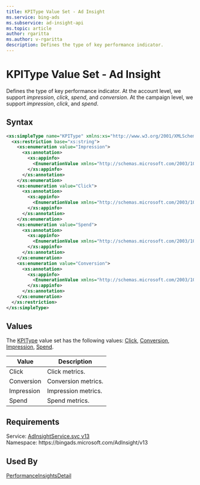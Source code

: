 ```yaml
---
title: KPIType Value Set - Ad Insight
ms.service: bing-ads
ms.subservice: ad-insight-api
ms.topic: article
author: rgaritta
ms.author: v-rgaritta
description: Defines the type of key performance indicator.
---
```

# KPIType Value Set - Ad Insight
Defines the type of key performance indicator. At the account level, we support *impression*, *click*, *spend*, and *conversion*. At the campaign level, we support *impression*, *click*, and *spend*.

## Syntax
```xml
<xs:simpleType name="KPIType" xmlns:xs="http://www.w3.org/2001/XMLSchema">
  <xs:restriction base="xs:string">
    <xs:enumeration value="Impression">
      <xs:annotation>
        <xs:appinfo>
          <EnumerationValue xmlns="http://schemas.microsoft.com/2003/10/Serialization/">1</EnumerationValue>
        </xs:appinfo>
      </xs:annotation>
    </xs:enumeration>
    <xs:enumeration value="Click">
      <xs:annotation>
        <xs:appinfo>
          <EnumerationValue xmlns="http://schemas.microsoft.com/2003/10/Serialization/">2</EnumerationValue>
        </xs:appinfo>
      </xs:annotation>
    </xs:enumeration>
    <xs:enumeration value="Spend">
      <xs:annotation>
        <xs:appinfo>
          <EnumerationValue xmlns="http://schemas.microsoft.com/2003/10/Serialization/">3</EnumerationValue>
        </xs:appinfo>
      </xs:annotation>
    </xs:enumeration>
    <xs:enumeration value="Conversion">
      <xs:annotation>
        <xs:appinfo>
          <EnumerationValue xmlns="http://schemas.microsoft.com/2003/10/Serialization/">4</EnumerationValue>
        </xs:appinfo>
      </xs:annotation>
    </xs:enumeration>
  </xs:restriction>
</xs:simpleType>
```

## <a name="values"></a>Values

The [KPIType](kpitype.md) value set has the following values: [Click](#click), [Conversion](#conversion), [Impression](#impression), [Spend](#spend).

|Value|Description|
|-----------|---------------|
|<a name="click"></a>Click|Click metrics.|
|<a name="conversion"></a>Conversion|Conversion metrics.|
|<a name="impression"></a>Impression|Impression metrics.|
|<a name="spend"></a>Spend|Spend metrics.|

## Requirements
Service: [AdInsightService.svc v13](https://adinsight.api.bingads.microsoft.com/Api/Advertiser/AdInsight/v13/AdInsightService.svc)  
Namespace: https\://bingads.microsoft.com/AdInsight/v13  

## Used By
[PerformanceInsightsDetail](performanceinsightsdetail.md)  
